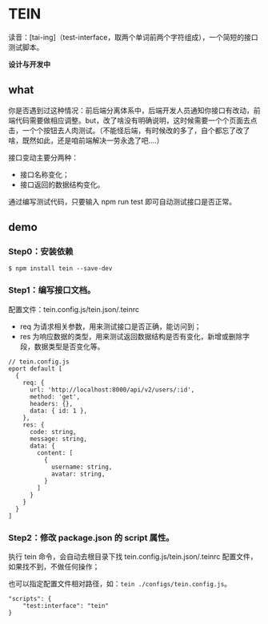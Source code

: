 # TEIN

读音：[tai-ing]（test-interface，取两个单词前两个字符组成），一个简短的接口测试脚本。

**设计与开发中**

## what

你是否遇到过这种情况：前后端分离体系中，后端开发人员通知你接口有改动，前端代码需要做相应调整。but，改了啥没有明确说明，这时候需要一个个页面去点击，一个个按钮去人肉测试。（不能怪后端，有时候改的多了，自个都忘了改了啥，既然如此，还是咱前端解决一劳永逸了吧....）

接口变动主要分两种：
- 接口名称变化；
- 接口返回的数据结构变化。

通过编写测试代码，只要输入 npm run test 即可自动测试接口是否正常。

## demo

### Step0：安装依赖

```
$ npm install tein --save-dev
```

### Step1：编写接口文档。

配置文件：tein.config.js/tein.json/.teinrc

- req 为请求相关参数，用来测试接口是否正确，能访问到；
- res 为响应数据的类型，用来测试返回数据结构是否有变化，新增或删除字段，数据类型是否变化等。

```
// tein.config.js
eport default [
  {
    req: {
      url: 'http://localhost:8000/api/v2/users/:id',
      method: 'get',
      headers: {},
      data: { id: 1 },
    },
    res: {
      code: string,
      message: string,
      data: {
        content: [
          {
            username: string,
            avatar: string,
          }
        ]
      }
    }
  }
]
```

### Step2：修改 package.json 的 script 属性。

执行 tein 命令，会自动去根目录下找 tein.config.js/tein.json/.teinrc 配置文件，如果找不到，不做任何操作；

也可以指定配置文件相对路径，如：`tein ./configs/tein.config.js`。

```
"scripts": {
    "test:interface": "tein"
}
```


